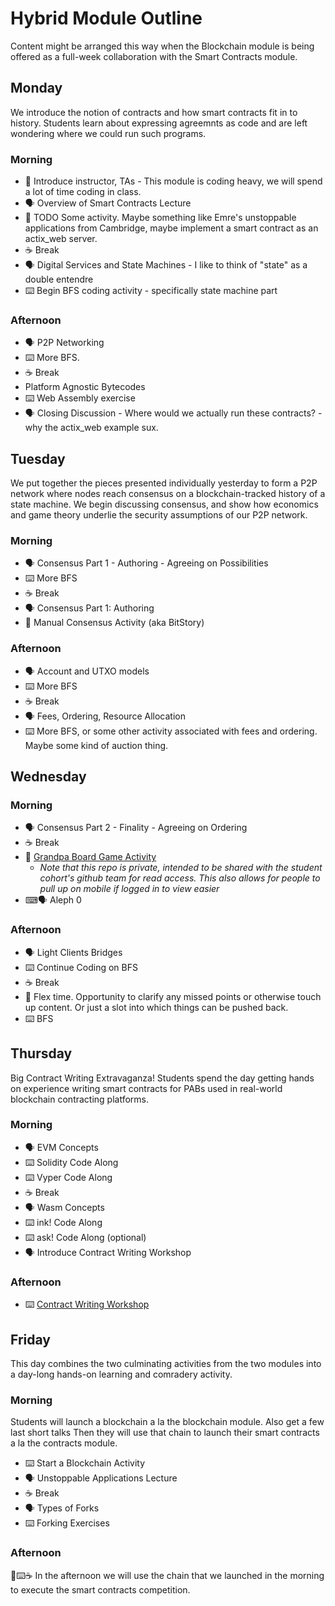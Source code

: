 # Hybrid Module Outline

Content might be arranged this way when the Blockchain module is being offered as a full-week collaboration with the Smart Contracts module.

## Monday

We introduce the notion of contracts and how smart contracts fit in to history.
Students learn about expressing agreemnts as code and are left wondering where we could run such programs.

### Morning

- 📛 Introduce instructor, TAs - This module is coding heavy, we will spend a lot of time coding in class.
- 🗣️ Overview of Smart Contracts Lecture
- 🚧 TODO Some activity. Maybe something like Emre's unstoppable applications from Cambridge, maybe implement a smart contract as an actix_web server.
- ☕ Break
- 🗣️ Digital Services and State Machines - I like to think of "state" as a double entendre
- ⌨️ Begin BFS coding activity - specifically state machine part

### Afternoon

- 🗣️ P2P Networking
- ⌨️ More BFS.
- ☕ Break
- Platform Agnostic Bytecodes
- ⌨️ Web Assembly exercise
- 🗣️ Closing Discussion - Where would we actually run these contracts? - why the actix_web example sux.



## Tuesday

We put together the pieces presented individually yesterday to form a P2P network where nodes reach consensus on a blockchain-tracked history of a state machine.
We begin discussing consensus, and show how economics and game theory underlie the security assumptions of our P2P network.

### Morning

- 🗣️ Consensus Part 1 - Authoring - Agreeing on Possibilities
- ⌨️ More BFS
- ☕ Break
- 🗣️ Consensus Part 1: Authoring
- 🎲 Manual Consensus Activity (aka BitStory)

### Afternoon

- 🗣️ Account and UTXO models
- ⌨️ More BFS
- ☕ Break
- 🗣️ Fees, Ordering, Resource Allocation
- ⌨️ More BFS, or some other activity associated with fees and ordering. Maybe some kind of auction thing.

## Wednesday


### Morning

- 🗣️ Consensus Part 2 - Finality - Agreeing on Ordering
- ☕ Break
- 🎲 [Grandpa Board Game Activity](https://github.com/Polkadot-Blockchain-Academy/pba-grandpa-board-game) <!-- markdown-link-check-disable-line -->
  - _Note that this repo is private, intended to be shared with the student cohort's github team for read access._
    _This also allows for people to pull up on mobile if logged in to view easier_
- ⌨🗣️ Aleph 0

### Afternoon

- 🗣️ Light Clients Bridges
- ⌨️ Continue Coding on BFS
- ☕ Break
- 🧘 Flex time. Opportunity to clarify any missed points or otherwise touch up content. Or just a slot into which things can be pushed back.
- ⌨️ BFS

## Thursday

Big Contract Writing Extravaganza!
Students spend the day getting hands on experience writing smart contracts for PABs used in real-world blockchain contracting platforms.

### Morning

- 🗣️ EVM Concepts
- ⌨️ Solidity Code Along
- ⌨️ Vyper Code Along
- ☕ Break
- 🗣️ Wasm Concepts
- ⌨️ ink! Code Along
- ⌨️ ask! Code Along (optional)
- 🗣️ Introduce Contract Writing Workshop

### Afternoon

- ⌨️ [Contract Writing Workshop](https://github.com/Polkadot-Blockchain-Academy/Contract-Writing-Workshop)

## Friday

This day combines the two culminating activities from the two modules into a day-long hands-on learning and comradery activity.

### Morning

Students will launch a blockchain a la the blockchain module.
Also get a few last short talks
Then they will use that chain to launch their smart contracts a la the contracts module.

- ⌨️ Start a Blockchain Activity
- 🗣️ Unstoppable Applications Lecture
- ☕ Break
- 🗣️ Types of Forks
- ⌨️ Forking Exercises

### Afternoon

🎲⌨️☕ In the afternoon we will use the chain that we launched in the morning to execute the smart contracts competition.

